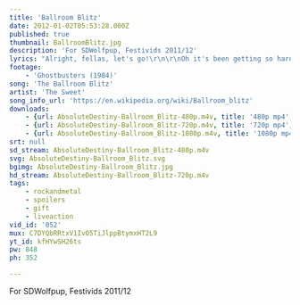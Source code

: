 ```yaml
---
title: 'Ballroom Blitz'
date: 2012-01-02T05:53:28.000Z
published: true
thumbnail: BallroomBlitz.jpg
description: 'For SDWolfpup, Festivids 2011/12'
lyrics: "Alright, fellas, let's go!\r\n\r\nOh it's been getting so hard\r\nLivin' with the things you do to me, aha\r\nOh my dreams are getting so strange\r\nI'd like to tell you everything I see\r\nOh, I see a man at the back\r\nAs a matter of fact his eyes are red as the sun\r\nAnd a girl in the corner let no one ignore her\r\n'Cause she thinks she's the passionate one\r\n\r\nOh, yeah, it was like lightning, everybody was frightening\r\nAnd the music was soothing, and they all started grooving\r\n\r\nYeah, Yeah, Yeah, Yeah, Yeah\r\n\r\nAnd the man at the back said\r\nEveryone attack and it turned into a ballroom blitz\r\nAnd the girl in the corner said\r\nBoy, I wanna warn ya, it'll turn into a ballroom blitz\r\nBallroom blitz\r\nBallroom blitz\r\n\r\nI'm reaching out for something\r\nTouching nothing's all I ever do\r\nOh, I softly call you over\r\nWhen you appear there's nothing left of you, aha\r\nNow the man in the back\r\nIs ready to crack as he raises his hands to the sky\r\nAnd the girl in the corner is ev'ryone's mourner\r\nShe could kill you with a wink of her eye\r\n\r\nOh yeah, it was electric, so frightfully hectic\r\nAnd the band started leaving, 'cause they all stopped breathing\r\n\r\nYeah, Yeah, Yeah, Yeah, Yeah\r\n\r\nAnd the man at the back said\r\nEveryone attack and it turned into a ballroom blitz\r\nAnd the girl in the corner said\r\nBoy, I wanna warn ya, it'll turn into a ballroom blitz\r\nBallroom blitz\r\n\r\nIt's it's a ballroom blitz, it's it's a ballroom blitz\r\nIt's it's a ballroom blitz,\r\nYeah, it's a ballroom blitz"
footage:
    - 'Ghostbusters (1984)'
song: 'The Ballroom Blitz'
artist: 'The Sweet'
song_info_url: 'https://en.wikipedia.org/wiki/Ballroom_blitz'
downloads:
    - {url: AbsoluteDestiny-Ballroom_Blitz-480p.m4v, title: '480p mp4', width: 848, height: 352, mimetype: video/mp4}
    - {url: AbsoluteDestiny-Ballroom_Blitz-720p.m4v, title: '720p mp4', width: 1280, height: 528, mimetype: video/mp4}
    - {url: AbsoluteDestiny-Ballroom_Blitz-1080p.m4v, title: '1080p mp4', width: 1280, height: 528, mimetype: video/mp4}
srt: null
sd_stream: AbsoluteDestiny-Ballroom_Blitz-480p.m4v
svg: AbsoluteDestiny-Ballroom_Blitz.svg
bgimg: AbsoluteDestiny-Ballroom_Blitz.jpg
hd_stream: AbsoluteDestiny-Ballroom_Blitz-720p.m4v
tags:
    - rockandmetal
    - spoilers
    - gift
    - liveaction
vid_id: '052'
mux: C7DYQbRRtxV1IvO5TiJlppBtymxHT2L9
yt_id: kfHYwSH26ts
pw: 848
ph: 352

---
```

For SDWolfpup, Festivids 2011/12